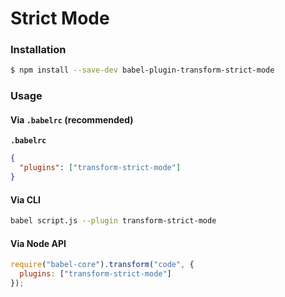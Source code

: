 # Strict Mode

### Installation

```sh
$ npm install --save-dev babel-plugin-transform-strict-mode
```

### Usage

#### Via `.babelrc` (recommended)

**`.babelrc`**

```json
{
  "plugins": ["transform-strict-mode"]
}
```

#### Via CLI

```sh
babel script.js --plugin transform-strict-mode
```

#### Via Node API

```js
require("babel-core").transform("code", {
  plugins: ["transform-strict-mode"]
});
```
